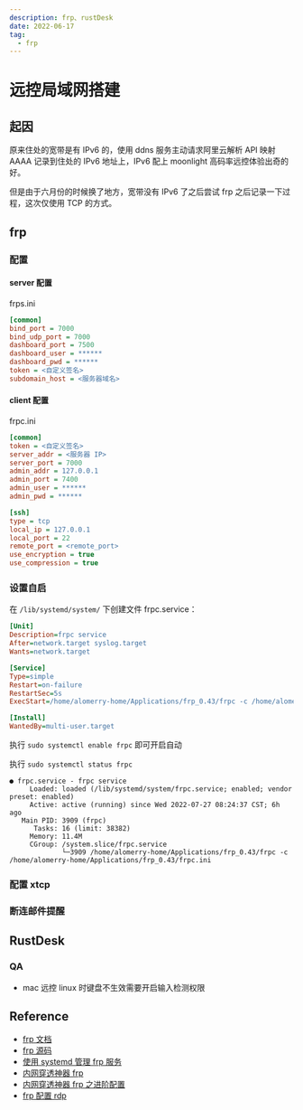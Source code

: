 ```yaml
---
description: frp、rustDesk
date: 2022-06-17
tag:
  - frp
---
```


# 远控局域网搭建

## 起因

原来住处的宽带是有 IPv6 的，使用 ddns 服务主动请求阿里云解析 API 映射 AAAA 记录到住处的 IPv6 地址上，IPv6 配上 moonlight 高码率远控体验出奇的好。

但是由于六月份的时候换了地方，宽带没有 IPv6 了之后尝试 frp 之后记录一下过程，这次仅使用 TCP 的方式。

## frp

### 配置

#### server 配置

frps.ini

```ini
[common]
bind_port = 7000
bind_udp_port = 7000
dashboard_port = 7500
dashboard_user = ******
dashboard_pwd = ******
token = <自定义签名>
subdomain_host = <服务器域名>
```

#### client 配置

frpc.ini

```ini
[common]
token = <自定义签名>
server_addr = <服务器 IP>
server_port = 7000
admin_addr = 127.0.0.1
admin_port = 7400
admin_user = ******
admin_pwd = ******

[ssh]
type = tcp
local_ip = 127.0.0.1
local_port = 22
remote_port = <remote_port>
use_encryption = true
use_compression = true
```

### 设置自启

在 `/lib/systemd/system/` 下创建文件 frpc.service：

```ini
[Unit]
Description=frpc service
After=network.target syslog.target
Wants=network.target

[Service]
Type=simple
Restart=on-failure
RestartSec=5s
ExecStart=/home/alomerry-home/Applications/frp_0.43/frpc -c /home/alomerry-home/Applications/frp_0.43/frpc.ini

[Install]
WantedBy=multi-user.target
```

执行 `sudo systemctl enable frpc` 即可开启自动

执行 `sudo systemctl status frpc`

```shell
● frpc.service - frpc service
     Loaded: loaded (/lib/systemd/system/frpc.service; enabled; vendor preset: enabled)
     Active: active (running) since Wed 2022-07-27 08:24:37 CST; 6h ago
   Main PID: 3909 (frpc)
      Tasks: 16 (limit: 38382)
     Memory: 11.4M
     CGroup: /system.slice/frpc.service
             └─3909 /home/alomerry-home/Applications/frp_0.43/frpc -c /home/alomerry-home/Applications/frp_0.43/frpc.ini
```

### 配置 xtcp

### 断连邮件提醒

## RustDesk

### QA

- mac 远控 linux 时键盘不生效需要开启输入检测权限

## Reference

- [frp 文档](https://gofrp.org/docs/examples/xtcp/)
- [frp 源码](https://github.com/fatedier/frp/blob/dev/README_zh.md)
- [使用 systemd 管理 frp 服务](https://juejin.cn/post/6972566180896702477)
- [内网穿透神器 frp](https://xinyuehtx.github.io/post/内网穿透神器frp.html)
- [内网穿透神器 frp 之进阶配置](https://xinyuehtx.github.io/post/内网穿透神器frp之进阶配置.html)
- [frp 配置 rdp](https://shenbo.github.io/2019/02/27/apps/frp配置内网穿透、通过rdp远程桌面控制windows系统/)
